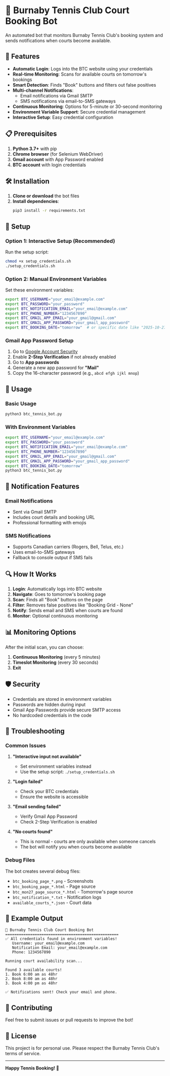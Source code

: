 # 🎾 Burnaby Tennis Club Court Booking Bot

An automated bot that monitors Burnaby Tennis Club's booking system and sends notifications when courts become available.

## 🚀 Features

- **Automatic Login**: Logs into the BTC website using your credentials
- **Real-time Monitoring**: Scans for available courts on tomorrow's bookings
- **Smart Detection**: Finds "Book" buttons and filters out false positives
- **Multi-channel Notifications**: 
  - Email notifications via Gmail SMTP
  - SMS notifications via email-to-SMS gateways
- **Continuous Monitoring**: Options for 5-minute or 30-second monitoring
- **Environment Variable Support**: Secure credential management
- **Interactive Setup**: Easy credential configuration

## 📋 Prerequisites

1. **Python 3.7+** with pip
2. **Chrome browser** (for Selenium WebDriver)
3. **Gmail account** with App Password enabled
4. **BTC account** with login credentials

## 🛠️ Installation

1. **Clone or download** the bot files
2. **Install dependencies**:
   ```bash
   pip3 install -r requirements.txt
   ```

## 🔧 Setup

### Option 1: Interactive Setup (Recommended)

Run the setup script:
```bash
chmod +x setup_credentials.sh
./setup_credentials.sh
```

### Option 2: Manual Environment Variables

Set these environment variables:
```bash
export BTC_USERNAME="your_email@example.com"
export BTC_PASSWORD="your_password"
export BTC_NOTIFICATION_EMAIL="your_email@example.com"
export BTC_PHONE_NUMBER="1234567890"
export BTC_GMAIL_APP_EMAIL="your_gmail@gmail.com"
export BTC_GMAIL_APP_PASSWORD="your_gmail_app_password"
export BTC_BOOKING_DATE="tomorrow"  # or specific date like "2025-10-27"
```

### Gmail App Password Setup

1. Go to [Google Account Security](https://myaccount.google.com/security)
2. Enable **2-Step Verification** if not already enabled
3. Go to **App passwords**
4. Generate a new app password for **"Mail"**
5. Copy the 16-character password (e.g., `abcd efgh ijkl mnop`)

## 🎯 Usage

### Basic Usage
```bash
python3 btc_tennis_bot.py
```

### With Environment Variables
```bash
export BTC_USERNAME="your_email@example.com"
export BTC_PASSWORD="your_password"
export BTC_NOTIFICATION_EMAIL="your_email@example.com"
export BTC_PHONE_NUMBER="1234567890"
export BTC_GMAIL_APP_EMAIL="your_gmail@gmail.com"
export BTC_GMAIL_APP_PASSWORD="your_gmail_app_password"
export BTC_BOOKING_DATE="tomorrow"
python3 btc_tennis_bot.py
```

## 📱 Notification Features

### Email Notifications
- Sent via Gmail SMTP
- Includes court details and booking URL
- Professional formatting with emojis

### SMS Notifications
- Supports Canadian carriers (Rogers, Bell, Telus, etc.)
- Uses email-to-SMS gateways
- Fallback to console output if SMS fails

## 🔍 How It Works

1. **Login**: Automatically logs into BTC website
2. **Navigate**: Goes to tomorrow's booking page
3. **Scan**: Finds all "Book" buttons on the page
4. **Filter**: Removes false positives like "Booking Grid - None"
5. **Notify**: Sends email and SMS when courts are found
6. **Monitor**: Optional continuous monitoring

## 📊 Monitoring Options

After the initial scan, you can choose:

1. **Continuous Monitoring** (every 5 minutes)
2. **Timeslot Monitoring** (every 30 seconds)
3. **Exit**

## 🛡️ Security

- Credentials are stored in environment variables
- Passwords are hidden during input
- Gmail App Passwords provide secure SMTP access
- No hardcoded credentials in the code

## 🐛 Troubleshooting

### Common Issues

1. **"Interactive input not available"**
   - Set environment variables instead
   - Use the setup script: `./setup_credentials.sh`

2. **"Login failed"**
   - Check your BTC credentials
   - Ensure the website is accessible

3. **"Email sending failed"**
   - Verify Gmail App Password
   - Check 2-Step Verification is enabled

4. **"No courts found"**
   - This is normal - courts are only available when someone cancels
   - The bot will notify you when courts become available

### Debug Files

The bot creates several debug files:
- `btc_booking_page_*.png` - Screenshots
- `btc_booking_page_*.html` - Page source
- `btc_mon27_page_source_*.html` - Tomorrow's page source
- `btc_notification_*.txt` - Notification logs
- `available_courts_*.json` - Court data

## 📝 Example Output

```
🎾 Burnaby Tennis Club Court Booking Bot
==================================================
✅ All credentials found in environment variables!
   Username: your_email@example.com
   Notification Email: your_email@example.com
   Phone: 1234567890

Running court availability scan...

Found 3 available courts!
1. Book 6:00 am as 48hr
2. Book 8:00 am as 48hr  
3. Book 4:00 pm as 48hr

✅ Notifications sent! Check your email and phone.
```

## 🤝 Contributing

Feel free to submit issues or pull requests to improve the bot!

## 📄 License

This project is for personal use. Please respect the Burnaby Tennis Club's terms of service.

---

**Happy Tennis Booking! 🎾**

